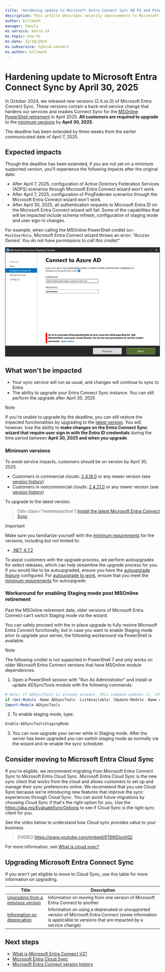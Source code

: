 ```yaml
---
title: 'Hardening update to Microsoft Entra Connect Sync AD FS and PingFederate configuration'
description: This article describes security improvements to Microsoft Entra Connect Sync ADFS and PingFederate configuration.
author: billmath
manager: femila
ms.service: entra-id
ms.topic: how-to
ms.date: 12/18/2024
ms.subservice: hybrid-connect
ms.author: billmath
---
```


# Hardening update to Microsoft Entra Connect Sync by April 30, 2025 

In October 2024, we released new versions (2.4.xx.0) of Microsoft Entra Connect Sync. These versions contain a back-end service change that hardens our services and readies Connect Sync for the [MSOnline PowerShell retirement](https://aka.ms/msonlineretirement) in April 2025. **All customers are required to upgrade** to the [minimum versions](#minimum-versions) by **April 30, 2025**.

The deadline has been extended by three weeks from the earlier communicated date of April 7, 2025.


## Expected impacts 

Though the deadline has been extended, if you are not yet on a minimum supported version, you'll experience the following impacts after the original date:

- After April 7, 2025, configuration of Active Directory Federation Services (ADFS) scenarios through Microsoft Entra Connect wizard won't work.
 - After April 7, 2025, configuration of PingFederate scenarios through the Microsoft Entra Connect wizard won't work.
 - After April 30, 2025, all authentication requests to Microsoft Entra ID on the Microsoft Entra Connect wizard will fail. Some of the capabilities that will be impacted include schema refresh, configuration of staging mode and user sign-in changes.

For example, when calling the MSOnline PowerShell cmdlet `Get-MsolUserRole`, Microsoft Entra Connect wizard throws an error: _"Access Denied. You do not have permissions to call this cmdlet"_

![Screenshot that shows MSOnline PowerShell error in Microsoft Entra Connect Sync wizard.](media/harden-update-ad-fs-pingfederate/msonline-connect-wizard-error.png)


## What won't be impacted
- Your sync service will run as usual, and changes will continue to sync to Entra
 - The ability to upgrade your Entra Connect Sync instance. You can still perform the upgrade after April 30, 2025
   
>[!NOTE]
>If you're unable to upgrade by the deadline, you can still restore the impacted functionalities by upgrading to the [latest version](https://www.microsoft.com/download/details.aspx?id=47594). You will, however, lose the ability to **make changes on the Entra Connect Sync wizard that require user sign in with the Entra ID credentials** during the time period between **April 30, 2025 and when you upgrade**.

### Minimum versions 

To avoid service impacts, customers should be on version by April 30, 2025. 
- Customers in commercial clouds: [2.4.18.0](reference-connect-version-history.md#24180) or any newer version (see [version history](reference-connect-version-history.md)\)
- Customers in noncommercial clouds: [2.4.21.0](reference-connect-version-history.md#24210) or any newer version (see [version history](reference-connect-version-history.md))

To upgrade to the latest version.
> [!div class="nextstepaction"]
> [Install the latest Microsoft Entra Connect Sync](https://www.microsoft.com/download/details.aspx?id=47594)

>[!IMPORTANT]
> Make sure you familiarize yourself with the [minimum requirements](how-to-connect-install-prerequisites.md) for the versions, including but not limited to: 
>  - [.NET 4.7.2](https://dotnet.microsoft.com/download/dotnet-framework/net472#:~:text=Downloads%20for%20building%20and%20running%20applications%20with%20.NET%20Framework%204.7.2)

To assist customers with the upgrade process, we perform autoupgrades for select releases, which can help streamline the upgrade process for you. If you would like to be autoupgraded, ensure you have the [autoupgrade feature](how-to-connect-install-automatic-upgrade.md) configured. For [autoupgrade to work](security-updates-pks.md), ensure that you meet the [minimum requirements](how-to-connect-install-automatic-upgrade.md#auto-upgrade-eligibility) for autoupgrade. 

### Workaround for enabling Staging mode post MSOnline retirement

Past the MSOnline retirement date, older versions of Microsoft Entra Connect can’t switch Staging mode via the wizard.

You can safely proceed with the in-place upgrade to fully restore Microsoft Entra Connect functionally, but in case you want to enable Staging mode prior to upgrade your server, the following workaround via PowerShell is available.

> [!NOTE]
> The following cmdlet is not supported in PowerShell 7 and only works on older Microsoft Entra Connect versions that have MSOnline module dependencies.

1. Open a PowerShell session with "Run As Administrator" and install or update ADSyncTools module with the following commands:

```PowerShell
# Note: If ADSyncTools is already present, this command updates it, otherwise it installs the latest version.
if (Get-Module -Name ADSyncTools -ListAvailable) {Update-Module -Name ADSyncTools} else {Install-Module -Name ADSyncTools}
Import-Module ADSyncTools
```

2.	To enable staging mode, type:

```PowerShell
Enable-ADSyncToolsStagingMode
```

3.	You can now upgrade your server while in Staging mode. After the server has been upgraded you can switch staging mode as normally via the wizard and re-enable the sync scheduler.


## Consider moving to Microsoft Entra Cloud Sync

If you're eligible, we recommend migrating from Microsoft Entra Connect Sync to Microsoft Entra Cloud Sync. Microsoft Entra Cloud Sync is the new sync client that works from the cloud and allows customers to set up and manage their sync preferences online. We recommend that you use Cloud Sync because we're introducing new features that improve the sync experiences through Cloud Sync. You can avoid future migrations by choosing Cloud Sync if that's the right option for you. Use the https://aka.ms/EvaluateSyncOptions to see if Cloud Sync is the right sync client for you. 

See the video below to understand how Cloud sync provides value to your business.

> [!VIDEO https://www.youtube.com/embed/9T6lKEloq0Q]

For more information, see [What is cloud sync?](/azure/active-directory/cloud-sync/what-is-cloud-sync)

## Upgrading Microsoft Entra Connect Sync 

If you aren't yet eligible to move to Cloud Sync, use this table for more information on upgrading. 

|Title|Description| 
|-----|-----|
|[Upgrading from a previous version](how-to-upgrade-previous-version.md)|Information on moving from one version of Microsoft Entra Connect to another| 
|[Information on deprecation](deprecated-azure-ad-connect.md)|Information on using a deprecated or unsupported version of Microsoft Entra Connect (some information is applicable to versions that are impacted by a service change)| 


## Next steps

- [What is Microsoft Entra Connect V2?](whatis-azure-ad-connect-v2.md)
- [Microsoft Entra Cloud Sync](/azure/active-directory/cloud-sync/what-is-cloud-sync)
- [Microsoft Entra Connect version history](reference-connect-version-history.md)

